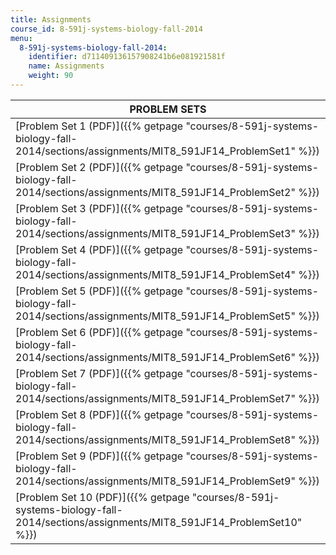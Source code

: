 ```yaml
---
title: Assignments
course_id: 8-591j-systems-biology-fall-2014
menu:
  8-591j-systems-biology-fall-2014:
    identifier: d711409136157908241b6e081921581f
    name: Assignments
    weight: 90
---
```

| PROBLEM SETS |
| --- |
| [Problem Set 1 (PDF)]({{% getpage "courses/8-591j-systems-biology-fall-2014/sections/assignments/MIT8_591JF14_ProblemSet1" %}}) |
| [Problem Set 2 (PDF)]({{% getpage "courses/8-591j-systems-biology-fall-2014/sections/assignments/MIT8_591JF14_ProblemSet2" %}}) |
| [Problem Set 3 (PDF)]({{% getpage "courses/8-591j-systems-biology-fall-2014/sections/assignments/MIT8_591JF14_ProblemSet3" %}}) |
| [Problem Set 4 (PDF)]({{% getpage "courses/8-591j-systems-biology-fall-2014/sections/assignments/MIT8_591JF14_ProblemSet4" %}}) |
| [Problem Set 5 (PDF)]({{% getpage "courses/8-591j-systems-biology-fall-2014/sections/assignments/MIT8_591JF14_ProblemSet5" %}}) |
| [Problem Set 6 (PDF)]({{% getpage "courses/8-591j-systems-biology-fall-2014/sections/assignments/MIT8_591JF14_ProblemSet6" %}}) |
| [Problem Set 7 (PDF)]({{% getpage "courses/8-591j-systems-biology-fall-2014/sections/assignments/MIT8_591JF14_ProblemSet7" %}}) |
| [Problem Set 8 (PDF)]({{% getpage "courses/8-591j-systems-biology-fall-2014/sections/assignments/MIT8_591JF14_ProblemSet8" %}}) |
| [Problem Set 9 (PDF)]({{% getpage "courses/8-591j-systems-biology-fall-2014/sections/assignments/MIT8_591JF14_ProblemSet9" %}}) |
| [Problem Set 10 (PDF)]({{% getpage "courses/8-591j-systems-biology-fall-2014/sections/assignments/MIT8_591JF14_ProblemSet10" %}})